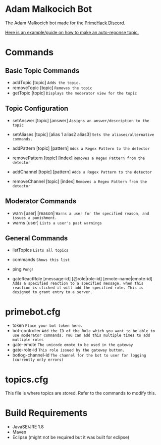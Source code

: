 # Adam Malkocich Bot
The Adam Malkocich bot made for the [PrimeHack Discord](https://discord.gg/hYp5Naz).

[Here is an example/guide on how to make an auto-reponse topic.](https://github.com/SirMangler/PrimeHackBot/wiki/Creating-a-decent-topic.)

# Commands
 
## Basic Topic Commands
- addTopic [topic] `Adds the topic.`
- removeTopic [topic] `Removes the topic`
- getTopic [topic] `Displays the moderator view for the topic`
 
## Topic Configuration 
- setAnswer [topic] [answer] `Assigns an answer/description to the topic`
- setAliases [topic] [alias 1 alias2 alias3] `Sets the aliases/alternative commands.`
 
- addPattern [topic] [pattern] `Adds a Regex Pattern to the detector`
- removePattern [topic] [index] `Removes a Regex Pattern from the detector`
 
- addChannel [topic] [pattern] `Adds a Regex Pattern to the detector`
- removeChannel [topic] [index] `Removes a Regex Pattern from the detector`
 
## Moderator Commands
- warn [user] [reason] `Warns a user for the specified reason, and issues a punishment.`
- warns [user] `Lists a user's past warnings`
 
## General Commands 
- listTopics `Lists all topics`
- commands `Shows this list`
- ping   `Pong!` 
 
- gateReactRole [message-id] [@role|role-id] [emote-name|emote-id] `Adds a specified reaction to a specified message, when this reaction is clicked it will add the specified role. This is designed to grant entry to a server.`

# primebot.cfg
- token `Place your bot token here.`
- bot-controller `Add the ID of the Role which you want to be able to use moderator commands. You can add this multiple times to add multiple roles`
- gate-emote `The unicode emote to be used in the gateway`
- gate-role-id `This role issued by the gateway button.`
- botlog-channel-id `The channel for the bot to user for logging (currently only errors)`

# topics.cfg
This file is where topics are stored. Refer to the commands to modify this.

# Build Requirements
- JavaSE/JRE 1.8
- Maven
- Eclipse (might not be required but it was built for eclipse)

